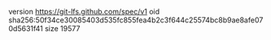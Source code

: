 version https://git-lfs.github.com/spec/v1
oid sha256:50f34ce30085403d535fc855fea4b2c3f644c25574bc8b9ae8afe070d5631f41
size 19577
